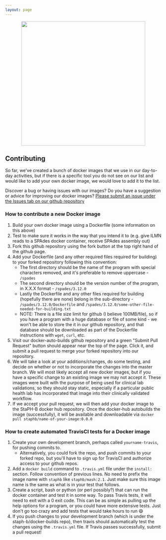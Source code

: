 ```yaml
---
layout: page
---
```


<img src="/docker-builds/assets/user_guide.png" style="display:block;margin-left:auto;margin-right:auto;width:400px">

## Contributing
So far, we've created a bunch of docker images that we use in our day-to-day activities, but if there is a specific tool you do not see on our list and would like to add your own docker image, we would love to add it to the list.

Discover a bug or having issues with our images? Do you have a suggestion or advice for improving our docker images? [Please submit an issue under the Issues tab on our github repository](https://github.com/StaPH-B/docker-builds/issues)

### How to contribute a new Docker image
1. Build your own docker image using a Dockerfile (some information on this above)
2. Test to make sure it works in the way that you intend it to (e.g. give ILMN reads to a SPAdes docker container, receive SPAdes assembly out)
3. Fork this github repository using the fork button at the top right hand of the github page.
4. Add your Dockerfile (and any other required files required for building) to your forked repository following this convention:
    * The first directory should be the name of the program with special characters removed, and it's preferable to remove uppercase - `/spades`
    * The second directory should be the version number of the program, in X.X.X format - `/spades/3.12.0`
    * Lastly the Dockerfile and any other files required for building (hopefully there are none) belong in the sub-directory - `/spades/3.12.0/Dockerfile` and `/spades/3.12.0/some-other-file-needed-for-building.txt`
    * NOTE: There is a file size limit for github (I believe 100MB/file), so if you have a program with a huge database or file of some kind -  we won't be able to store the it in our github repository, and that database should be downloaded as part of the Dockerfile instructions with `wget`, `curl`, etc.
5.  Visit our docker-auto-builds github repository and a green "Submit Pull Request" button should appear near the top of the page. Click it, and submit a pull request to merge your forked repository into our repository.
6. We will take a look at your additions/changes, do some testing, and decide on whether or not to incorporate the changes into the master branch. We will most likely accept all new docker images, but if you have a specific change to an existing image we may not accept it. These images were built with the purpose of being used for clinical lab validations, so they should stay static, especially if a particular public health lab has incorporated that image into their clinically validated workflow.
7. If we accept your pull request, we will then add your docker image to the StaPH-B docker hub repository. Once the docker-hub autobuilds the image (successfully), it will be available and downloadable via `docker pull staphb/name-of-your-image:0.0.0`

### How to create automated TravisCI tests for a Docker image
1. Create your own development branch, perhaps called `yourname-travis`, for pushing commits to.
    * Alternatively, you could fork the repo, and push commits to your forked repo, but you'll have to sign up for TravisCI and authorize access to your github repos.
2. Add a `docker build` command to `.travis.yml` file under the `install:` section. Follow convention of previous lines. No need to prefix the image name with `staphb` like `staphb/mash:2.1`. Just make sure this image name is the same as what is in your test that follows. 
3. Create a script, bash or python (or perl possibly?) that can run the docker container and test it in some way. To pass Travis tests, it will need to exit with a 0 exit code. This can be as simple as pulling up the help options for a program, or you could have more extensive tests. Just don't go too crazy and add tests that would take hours to run 😄 
4. If you push changes to your development branch (which is under the staph-b/docker-builds repo), then travis should automatically test the changes using the `.travis.yml` file. If Travis passes successfully, submit a pull request!
